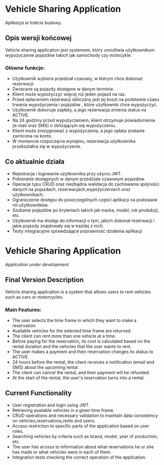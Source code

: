 # Vehicle Sharing Application

_Aplikacja w trakcie budowy._

## Opis wersji końcowej

Vehicle sharing application jest systemem, który umożliwia użytkownikom wypożyczenie pojazdów takich jak samochody czy motocykle.

### Główne funkcje:
- Użytkownik wybiera przedział czasowy, w którym chce dokonać rezerwacji.
- Zwracane są pojazdy dostępne w danym terminie.
- Klient może wypożyczyć więcej niż jeden pojazd na raz.
- Przed opłaceniem rezerwacji obliczany jest jej koszt na podstawie czasu trwania wypożyczenia i pojazdów , które użytkownik chce wypożyczyć.
- Użytkownik dokonuje zapłaty, a jego rezerwacja zmienia status na ACTIVE.
- Na 24 godziny przed wypożyczeniem, klient otrzymuje powiadomienie (e-mail oraz SMS) o zbliżającym się wypożyczeniu.
- Klient może zrezygnować z wypożyczenia, a jego opłata zostanie zwrócona na konto.
- W momencie rozpoczęcia wynajmu, rezerwacja użytkownika przekształca się w wypożyczenie.

## Co aktualnie działa

- Rejestracja i logowanie użytkownika przy użyciu JWT.
- Pobieranie dostępnych w danym przedziale czasowym pojazdów.
- Operacje typu CRUD oraz niezbędna walidacja do zachowania spójności danych na pojazdach, rezerwacjach,wypożyczeniach oraz użytkownikach.
- Ograniczenie dostępu do poszczególnych części aplikacji na podstawie ról użytkowników.
- Szukanie pojazdów po kryteriach takich jak marka, model, rok produkcji, etc.
- Użytkownik ma dostęp do informacji o tym, jakich dokonał rezerwacji i jakie pojazdy znajdowały się w każdej z nich.
- Testy integracyjne sprawdzające poprawność działania aplikacji

# Vehicle Sharing Application

_Application under development._

## Final Version Description

Vehicle sharing application is a system that allows users to rent vehicles such as cars or motorcycles.

### Main Features:
- The user selects the time frame in which they want to make a reservation.
- Available vehicles for the selected time frame are returned.
- The client can rent more than one vehicle at a time.
- Before paying for the reservation, its cost is calculated based on the rental duration and the vehicles that the user wants to rent.
- The user makes a payment and their reservation changes its status to ACTIVE.
- 24 hours before the rental, the client receives a notification (email and SMS) about the upcoming rental.
- The client can cancel the rental, and their payment will be refunded.
- At the start of the rental, the user's reservation turns into a rental.

## Current Functionality

- User registration and login using JWT.
- Retrieving available vehicles in a given time frame.
- CRUD operations and necessary validation to maintain data consistency on vehicles,reservations,rents and users.
- Access restriction to specific parts of the application based on user roles.
- Searching vehicles by criteria such as brand, model, year of production, etc.
- The user has access to information about what reservations he or she has made or what vehicles were in each of them.
- Integration tests checking the correct operation of the application.

